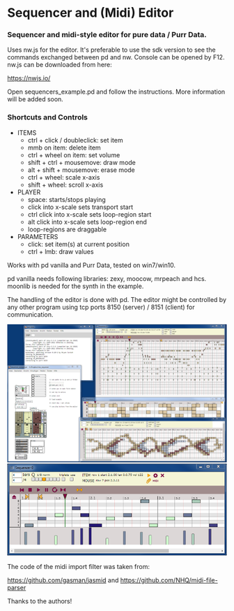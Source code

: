 # Sequencer and (Midi) Editor

### Sequencer and midi-style editor for pure data / Purr Data. 

Uses nw.js for the editor. It's preferable to use the sdk version to see the commands exchanged between pd and nw.
Console can be opened by F12. nw.js can be downloaded from here:

https://nwjs.io/

Open sequencers_example.pd and follow the instructions. 
More information will be added soon.



### Shortcuts and Controls
- ITEMS
	- ctrl + click / doubleclick: set item
	- mmb on item: delete item
	- ctrl + wheel on item: set volume
	- shift + ctrl + mousemove: draw mode
	- alt + shift + mousemove: erase mode
	- ctrl + wheel: scale x-axis
	- shift + wheel: scroll x-axis
- PLAYER
	- space: starts/stops playing
	- click into x-scale sets transport start
	- ctrl click into x-scale sets loop-region start
	- alt click into x-scale sets loop-region end
	- loop-regions are draggable
- PARAMETERS
	- click: set item(s) at current position
	- ctrl + lmb: draw values

Works with pd vanilla and Purr Data, tested on win7/win10.

pd vanilla needs following libraries: zexy, moocow, mrpeach and hcs. moonlib is needed for the synth in the example.

The handling of the editor is done with pd. The editor might be controlled by any other program using tcp ports 8150 (server) / 8151 (client) for communication.
 


![alt tag](js/gui/sequencer.png)
![alt tag](js/gui/parameters.png)



The code of the midi import filter was taken from:

https://github.com/gasman/jasmid and https://github.com/NHQ/midi-file-parser

Thanks to the authors!
